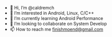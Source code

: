 - 👋 Hi, I’m @caldremch
- 👀 I’m interested in Android, Linux, C/C++
- 🌱 I’m currently learning Android Performance
- 💞️ I’m looking to collaborate on System Develop
- 📫 How to reach me finishmoend@gmail.com

<!---
caldremch/caldremch is a ✨ special ✨ repository because its `README.md` (this file) appears on your GitHub profile.
You can click the Preview link to take a look at your changes.
--->
